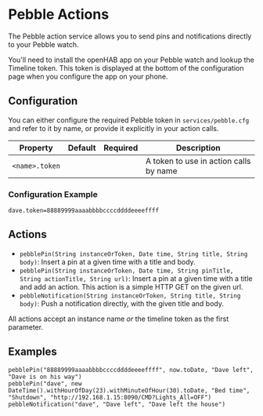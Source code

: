 # Pebble Actions

The Pebble action service allows you to send pins and notifications directly to your Pebble watch.

You'll need to install the openHAB app on your Pebble watch and lookup the Timeline token.
This token is displayed at the bottom of the configuration page when you configure the app on your phone.

## Configuration

You can either configure the required Pebble token in `services/pebble.cfg` and refer to it by name, or provide it explicitly in your action calls.

| Property       | Default | Required | Description                            |
|----------------|---------|:--------:|----------------------------------------|
| `<name>.token` |         |          | A token to use in action calls by name |

### Configuration Example

```
dave.token=88889999aaaabbbbccccddddeeeeffff
```

## Actions

*   `pebblePin(String instanceOrToken, Date time, String title, String body)`: Insert a pin at a given time with a title and body.
*   `pebblePin(String instanceOrToken, Date time, String pinTitle, String actionTitle, String url)`: Insert a pin at a given time with a title and add an action. This action is a simple HTTP GET on the given url.
*   `pebbleNotification(String instanceOrToken, String title, String body)`: Push a notification directly, with the given title and body.

All actions accept an instance name _or_ the timeline token as the first parameter.

## Examples

```
pebblePin("88889999aaaabbbbccccddddeeeeffff", now.toDate, "Dave left", "Dave is on his way")
pebblePin("dave", new DateTime().withHourOfDay(23).withMinuteOfHour(30).toDate, "Bed time", "Shutdown", "http://192.168.1.15:8090/CMD?Lights_All=OFF")
pebbleNotification("dave", "Dave left", "Dave left the house")
```
